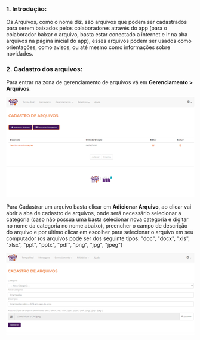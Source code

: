 ### 1. Introdução:

Os Arquivos, como o nome diz, são arquivos que podem ser cadastrados para serem baixados pelos colaboradores através do app 
(para o colaborador baixar o arquivo, basta estar conectado a internet e ir na aba arquivos na página inicial do app), 
esses arquivos podem ser usados como orientações, como avisos, ou até mesmo como informações sobre novidades.

### 2. Cadastro dos arquivos:

Para entrar na zona de gerenciamento de arquivos vá em **Gerenciamento > Arquivos**.

![Screenshot](../assets/gerenciamento/arquivos/arquivos.png)

Para Cadastrar um arquivo basta clicar em **Adicionar Arquivo**, ao clicar vai abrir a aba de cadastro de arquivos, onde será necessário selecionar a categoria
(caso não possua uma basta selecionar nova categoria e digitar no nome da categoria no nome abaixo), preencher o campo de descrição do arquivo e por último
clicar em escolher para selecionar o arquivo em seu computador (os arquivos pode ser dos seguinte tipos: "doc", "docx", "xls", "xlsx", "ppt", "pptx", "pdf", "png", "jpg", "jpeg")

![Screenshot](../assets/gerenciamento/arquivos/cadastro-arquivos.png)
